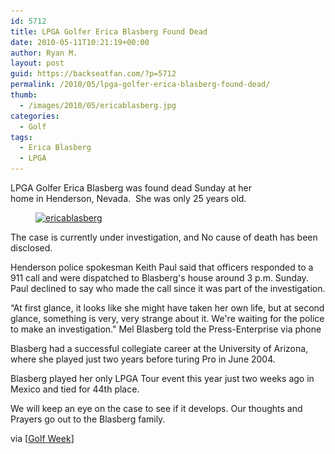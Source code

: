 ```yaml
---
id: 5712
title: LPGA Golfer Erica Blasberg Found Dead
date: 2010-05-11T10:21:19+00:00
author: Ryan M.
layout: post
guid: https://backseatfan.com/?p=5712
permalink: /2010/05/lpga-golfer-erica-blasberg-found-dead/
thumb:
  - /images/2010/05/ericablasberg.jpg
categories:
  - Golf
tags:
  - Erica Blasberg
  - LPGA
---
```


<div class="entry">
  <dl id="attachment_5713" style="width: 410px;">
    <dt>
      LPGA Golfer Erica Blasberg was found dead Sunday at her home in Henderson, Nevada.  She was only 25 years old.
    </dt>
  </dl><figure id="attachment_5713" style="width: 400px" class="wp-caption aligncenter">

  <a href="/images/2010/05/ericablasberg.jpg"><img class="size-full wp-image-5713" title="ericablasberg" src="/images/2010/05/ericablasberg.jpg" alt="ericablasberg" width="400" height="267" srcset="/images/2010/05/ericablasberg.jpg 400w, /images/2010/05/ericablasberg-300x200.jpg 300w" sizes="(max-width: 400px) 100vw, 400px" /></a><figcaption class="wp-caption-text"> </figcaption></figure>

  <p style="text-align: left;">
    The case is currently under investigation, and No cause of death has been disclosed.
  </p>

  <p>
    Henderson police spokesman Keith Paul said that officers responded to a 911 call and were dispatched to Blasberg's house around 3 p.m. Sunday. Paul declined to say who made the call since it was part of the investigation.
  </p>

  <p>
    “At first glance, it looks like she might have taken her own life, but at second glance, something is very, very strange about it. We're waiting for the police to make an investigation." Mel Blasberg told the Press-Enterprise via phone
  </p>

  <p>
    Blasberg had a successful collegiate career at the University of Arizona, where she played just two years before turing Pro in June 2004.
  </p>

  <p>
    Blasberg played her only LPGA Tour event this year just two weeks ago in Mexico and tied for 44th place.
  </p>

  <p>
    We will keep an eye on the case to see if it develops. Our thoughts and Prayers go out to the Blasberg family.
  </p>

  <p>
    via [<a href="https://www.golfweek.com/news/2010/may/10/lpga-player-erica-blasberg-25-dies/">Golf Week</a>]
  </p>
</div>
